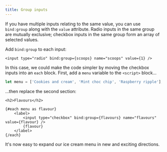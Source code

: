 ```yaml
---
title: Group inputs
---
```


If you have multiple inputs relating to the same value, you can use `bind:group` along with the `value` attribute. Radio inputs in the same group are mutually exclusive; checkbox inputs in the same group form an array of selected values.

Add `bind:group` to each input:

```svelte
<input type="radio" bind:group={scoops} name="scoops" value={1} />
```

In this case, we could make the code simpler by moving the checkbox inputs into an `each` block. First, add a `menu` variable to the `<script>` block...

```js
let menu = ['Cookies and cream', 'Mint choc chip', 'Raspberry ripple'];
```

...then replace the second section:

```svelte
<h2>Flavours</h2>

{#each menu as flavour}
	<label>
		<input type="checkbox" bind:group={flavours} name="flavours" value={flavour} />
		{flavour}
	</label>
{/each}
```

It's now easy to expand our ice cream menu in new and exciting directions.
